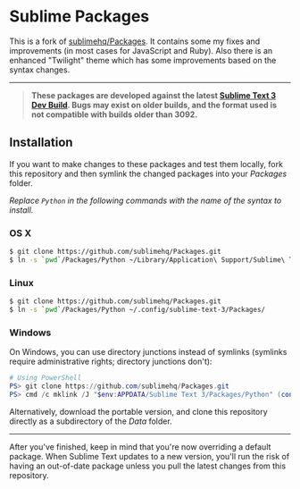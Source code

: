 # Sublime Packages

This is a fork of [sublimehq/Packages](https://github.com/sublimehq/Packages).
It contains some my fixes and improvements (in most cases for JavaScript and Ruby).
Also there is an enhanced "Twilight" theme which has some improvements based on the syntax changes.

---

> **These packages are developed against the latest [Sublime Text 3 Dev Build](http://sublimetext.com/3dev). Bugs may exist on older builds, and the format used is not compatible with builds older than 3092.**

## Installation

If you want to make changes to these packages and test them locally, fork this repository and then symlink the changed packages into your *Packages* folder.

*Replace `Python` in the following commands with the name of the syntax to install.*

### OS X

```bash
$ git clone https://github.com/sublimehq/Packages.git
$ ln -s `pwd`/Packages/Python ~/Library/Application\ Support/Sublime\ Text\ 3/Packages/
```

### Linux

```bash
$ git clone https://github.com/sublimehq/Packages.git
$ ln -s `pwd`/Packages/Python ~/.config/sublime-text-3/Packages/
```

### Windows

On Windows, you can use directory junctions instead of symlinks (symlinks require administrative rights; directory junctions don't):

```powershell
# Using PowerShell
PS> git clone https://github.com/sublimehq/Packages.git
PS> cmd /c mklink /J "$env:APPDATA/Sublime Text 3/Packages/Python" (convert-path ./Packages/Python)
```

Alternatively, download the portable version, and clone this repository directly as a subdirectory of the *Data* folder.

---

After you've finished, keep in mind that you're now overriding a default package. When Sublime Text updates to a new version, you'll run the risk of having an out-of-date package unless you pull the latest changes from this repository.

